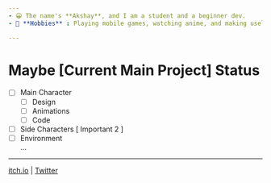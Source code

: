 ```yaml
---
- 😀 The name's **Akshay**, and I am a student and a beginner dev.
- 🤔 **Hobbies** : Playing mobile games, watching anime, and making useless html pages.

---
```


# Maybe [Current Main Project] Status
- [ ] Main Character
  - [ ] Design
  - [ ] Animations
  - [ ] Code
- [ ] Side Characters [ Important 2 ]
- [ ] Environment <br>
...

---

[itch.io](https://itch.io/?) | [Twitter](https://twitter.com/?)
